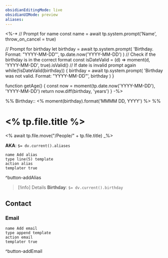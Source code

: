 ```yaml
---
obsidianEditingMode: live
obsidianUIMode: preview
aliases: 
---
```


<%-*
// Prompt for name
const name = await tp.system.prompt('Name', throw_on_cancel = true)

// Prompt for birthday
let birthday = await tp.system.prompt(
	'Birthday. Format: "YYYY-MM-DD"',
	tp.date.now('YYYY-MM-DD')
)
// Check if the birthday is in the correct format
const isDateValid = (d) => moment(d, 'YYYY-MM-DD', true).isValid()
// If date is invalid prompt again
while(!isDateValid(birthday)) {
	birthday = await tp.system.prompt(
		'Birthday was not valid. Format: "YYYY-MM-DD"',
		birthday
	)
}

function getAge() {
	const now = moment(tp.date.now('YYYY-MM-DD'), 'YYYY-MM-DD')
	return now.diff(birthday, 'years')
}
-%>

%%
Birthday:: <% moment(birthday).format('MMMM DD, YYYY') %>
%%

# <% tp.file.title %>
<% await tp.file.move("/People/" + tp.file.title) _%>

**AKA**: `$= dv.current().aliases`
```button
name Add alias
type line(5) template
action alias
templater true
```
^button-addAlias

> [!info] Details
> **Birthday**: `$= dv.current().birthday`

## Contact

### Email

```button
name Add email
type append template
action email
templater true
```
^button-addEmail